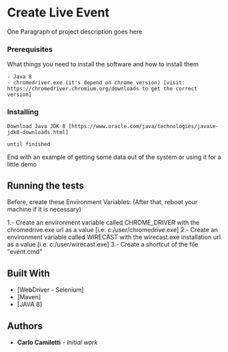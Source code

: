# Create Live Event

One Paragraph of project description goes here

### Prerequisites

What things you need to install the software and how to install them

```
- Java 8
- chromedriver.exe (it's depend on chrome version) [visit: https://chromedriver.chromium.org/downloads to get the correct version]
```

### Installing

```
Download Java JDK 8 [https://www.oracle.com/java/technologies/javase-jdk8-downloads.html]
```
```
until finished
```

End with an example of getting some data out of the system or using it for a little demo

## Running the tests
Before, create these Environment Variables: (After that, reboot your machine if it is necessary)

1.- Create an environment variable called CHROME_DRIVER with the chromedrive.exe url as a value [i.e: c:/user/chromedrive.exe]
2.- Create an environment variable called WIRECAST with the wirecast.exe installation url as a value [i.e: c:/user/wirecast.exe]
3.- Create a shortcut of the file "event.cmd"

## Built With

* [WebDriver - Selenium]
* [Maven]
* [JAVA 8]

## Authors

* **Carlo Camiletti** - *Initial work*
